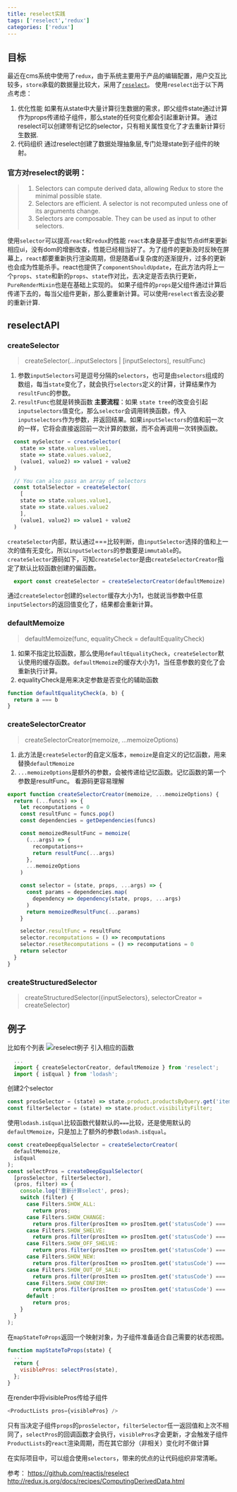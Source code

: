```yaml
---
title: reselect实践
tags: ['reselect','redux']
categories: ['redux']
---
```


## 目标
最近在cms系统中使用了`redux`，由于系统主要用于产品的编辑配置，用户交互比较多，`store`承载的数据量比较大，采用了[`reselect`](https://github.com/reactjs/reselect)。
使用`reselect`出于以下两点考虑：
1. 优化性能
  如果有从state中大量计算衍生数据的需求，即父组件state通过计算作为props传递给子组件，那么state的任何变化都会引起重新计算。
  通过reselect可以创建带有记忆的selector，只有相关属性变化了才去重新计算衍生数据.
2. 代码组织
  通过reselect创建了数据处理抽象层,专门处理state到子组件的映射。

### 官方对reselect的说明：
> 1. Selectors can compute derived data, allowing Redux to store the minimal possible state.
> 2. Selectors are efficient. A selector is not recomputed unless one of its arguments change.
> 3. Selectors are composable. They can be used as input to other selectors.

使用`selector`可以提高`react`和`redux`的性能
    `react`本身是基于虚拟节点diff来更新相应ui，没有dom的增删改查，性能已经相当好了。为了组件的更新及时反映在屏幕上，`react`都要重新执行渲染周期，但是随着ui复杂度的逐渐提升，过多的更新也会成为性能杀手。react也提供了`componentShouldUpdate`，在此方法内将上一个`props`、`state`和新的`props`、`state`作对比，去决定是否去执行更新，`PureRenderMixin`也是在基础上实现的。
    如果子组件的`props`是父组件通过计算后传递下去的，每当父组件更新，那么要重新计算。可以使用`reselect`省去没必要的重新计算.

## reselectAPI
### createSelector

> createSelector(...inputSelectors | [inputSelectors], resultFunc)

1. 参数`inputSelectors`可是逗号分隔的`selectors`，也可是由`selectors`组成的数组，每当`state`变化了，就会执行`selectors`定义的计算，计算结果作为`resultFunc`的参数。
2. `resultFunc`也就是转换函数
**主要流程**：如果 `state tree`的改变会引起`inputselectors`值变化，那么`selector`会调用转换函数，传入`inputselectors`作为参数，并返回结果。如果`inputSelectors`的值和前一次的一样，它将会直接返回前一次计算的数据，而不会再调用一次转换函数。
  
  ```javascript
    const mySelector = createSelector(
      state => state.values.value1,
      state => state.values.value2,
      (value1, value2) => value1 + value2
    )

    // You can also pass an array of selectors
    const totalSelector = createSelector(
      [
      state => state.values.value1,
      state => state.values.value2
      ],
      (value1, value2) => value1 + value2
    )
  ```

  `createSelector`内部，默认通过===比较判断，由`inputSelector`选择的值和上一次的值有无变化，所以`inputSelectors`的参数要是`immutable`的。
  `createSelector`源码如下，可知`createSelector`是由`createSelectorCreator`指定了默认比较函数创建的偏函数。

  ```javascript
    export const createSelector = createSelectorCreator(defaultMemoize)
  ```
  通过`createSelector`创建的`selector`缓存大小为1，也就说当参数中任意`inputSelectors`的返回值变化了，结果都会重新计算。
  
### defaultMemoize
> defaultMemoize(func, equalityCheck = defaultEqualityCheck)

1. 如果不指定比较函数，那么使用`defaultEqualityCheck`，`createSelector`默认使用的缓存函数。`defaultMemoize`的缓存大小为1，当任意参数的变化了会重新执行计算。
2. equalityCheck是用来决定参数是否变化的辅助函数

  ```javascript
  function defaultEqualityCheck(a, b) {
    return a === b
  }
  ```
  
### createSelectorCreator
> createSelectorCreator(memoize, ...memoizeOptions)

1. 此方法是`createSelector`的自定义版本，`memoize`是自定义的记忆函数，用来替换`defaultMemoize`
2. `...memoizeOptions`是额外的参数，会被传递给记忆函数。记忆函数的第一个参数是resultFunc。
看源码更容易理解
```javascript
export function createSelectorCreator(memoize, ...memoizeOptions) {
  return (...funcs) => {
    let recomputations = 0
    const resultFunc = funcs.pop()
    const dependencies = getDependencies(funcs)

    const memoizedResultFunc = memoize(
      (...args) => {
        recomputations++
        return resultFunc(...args)
      },
      ...memoizeOptions
    )

    const selector = (state, props, ...args) => {
      const params = dependencies.map(
        dependency => dependency(state, props, ...args)
      )
      return memoizedResultFunc(...params)
    }

    selector.resultFunc = resultFunc
    selector.recomputations = () => recomputations
    selector.resetRecomputations = () => recomputations = 0
    return selector
  }
}
```
### createStructuredSelector
> createStructuredSelector({inputSelectors}, selectorCreator = createSelector)
  

## 例子
  比如有个列表
  ![reselect例子](../../../../images/select-160831.png)
  引入相应的函数
  ```javascript
    ...
    import { createSelectorCreator, defaultMemoize } from 'reselect';
    import { isEqual } from 'lodash';
  ```
  创建2个selector
  ```javascript
  const prosSelector = (state) => state.product.productsByQuery.get('items');
  const filterSelector = (state) => state.product.visibilityFilter;
  ```
  使用`lodash.isEqual`比较函数代替默认的`===`比较，还是使用默认的`defaultMemoize`，只是加上了额外的参数`lodash.isEqual`。

  ```javascript
  const createDeepEqualSelector = createSelectorCreator(
    defaultMemoize,
    isEqual
  );
  const selectPros = createDeepEqualSelector(
    [prosSelector, filterSelector],
    (pros, filter) => {
      console.log('重新计算select', pros);
      switch (filter) {
        case Filters.SHOW_ALL:
          return pros;
        case Filters.SHOW_CHANGE:
          return pros.filter(prosItem => prosItem.get('statusCode') === 'change');
        case Filters.SHOW_SHELVE:
          return pros.filter(prosItem => prosItem.get('statusCode') === 'shelve');
        case Filters.SHOW_OFF_SHELVE:
          return pros.filter(prosItem => prosItem.get('statusCode') === 'offShelve');
        case Filters.SHOW_NEW:
          return pros.filter(prosItem => prosItem.get('statusCode') === 'new');
        case Filters.SHOW_OUT_OF_SALE:
          return pros.filter(prosItem => prosItem.get('statusCode') === 'outOfSale');
        case Filters.SHOW_CONFIRM:
          return pros.filter(prosItem => prosItem.get('statusCode') === 'confirm');
        default :
          return pros;
      }
    }
  );
  ```
  在`mapStateToProps`返回一个映射对象，为子组件准备适合自己需要的状态视图。

  ```javascript
  function mapStateToProps(state) {
    ...
    return {
      visiblePros: selectPros(state),
    };
  }
  ```
  在render中将visiblePros传给子组件
  ```javascript
  <ProductLists pros={visiblePros} />
  ```
  只有当决定子组件`props`的`prosSelector`，`filterSelector`任一返回值和上次不相同了，`selectPros`的回调函数才会执行，`visiblePros`才会更新，才会触发子组件`ProductLists`的`react`渲染周期，而在其它部分（非相关）变化时不做计算

  在实际项目中，可以组合使用`selectors`，带来的优点的让代码组织非常清晰。



参考：
https://github.com/reactjs/reselect
http://redux.js.org/docs/recipes/ComputingDerivedData.html












































